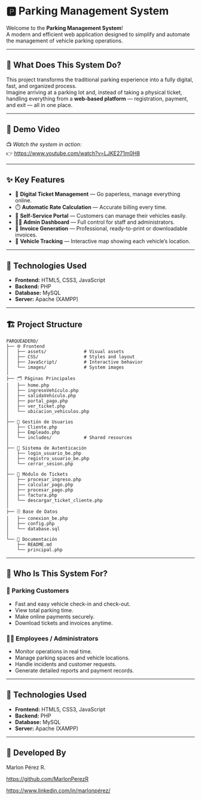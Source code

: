 # 🅿️ Parking Management System

Welcome to the **Parking Management System**!  
A modern and efficient web application designed to simplify and automate the management of vehicle parking operations.

---

## 🚗 What Does This System Do?

This project transforms the traditional parking experience into a fully digital, fast, and organized process.  
Imagine arriving at a parking lot and, instead of taking a physical ticket, handling everything from a **web-based platform** — registration, payment, and exit — all in one place.

---

## 🎥 Demo Video

📺 *Watch the system in action:*  
👉 https://www.youtube.com/watch?v=LJKE271m0H8

---


## ✨ Key Features

- 🎫 **Digital Ticket Management** — Go paperless, manage everything online.  
- ⏱️ **Automatic Rate Calculation** — Accurate billing every time.  
- 📱 **Self-Service Portal** — Customers can manage their vehicles easily.  
- 👨‍💼 **Admin Dashboard** — Full control for staff and administrators.  
- 🧾 **Invoice Generation** — Professional, ready-to-print or downloadable invoices.  
- 📍 **Vehicle Tracking** — Interactive map showing each vehicle’s location.

---
## 🚀 Technologies Used

- **Frontend:** HTML5, CSS3, JavaScript  
- **Backend:** PHP  
- **Database:** MySQL  
- **Server:** Apache (XAMPP)

---

## 🏗️ Project Structure

    PARQUEADERO/
    ├── 🌐 Frontend
    │   ├── assets/              # Visual assets
    │   ├── CSS/                 # Styles and layout
    │   ├── JavaScript/          # Interactive behavior
    │   └── images/              # System images
    │
    ├── 🗂️ Páginas Principales
    │   ├── home.php
    │   ├── ingresoVehículo.php
    │   ├── salidaVehículo.php
    │   ├── portal_pago.php
    │   ├── ver_ticket.php
    │   └── ubicacion_vehiculos.php
    │
    ├── 👥 Gestión de Usuarios
    │   ├── Cliente.php
    │   ├── Empleado.php
    │   └── includes/            # Shared resources
    │
    ├── 🔐 Sistema de Autenticación
    │   ├── login_usuario_be.php
    │   ├── registro_usuario_be.php
    │   └── cerrar_sesion.php
    │
    ├── 🎫 Módulo de Tickets
    │   ├── procesar_ingreso.php
    │   ├── calcular_pago.php
    │   ├── procesar_pago.php
    │   ├── factura.php
    │   └── descargar_ticket_cliente.php
    │
    ├── 🗄️ Base de Datos
    │   ├── conexion_be.php
    │   ├── config.php
    │   └── database.sql
    │
    └── 📄 Documentación
        ├── README.md
        └── principal.php


---

## 🎯 Who Is This System For?

### 👥 Parking Customers
- Fast and easy vehicle check-in and check-out.  
- View total parking time.  
- Make online payments securely.  
- Download tickets and invoices anytime.

### 👨‍💼 Employees / Administrators
- Monitor operations in real time.  
- Manage parking spaces and vehicle locations.  
- Handle incidents and customer requests.  
- Generate detailed reports and payment records.

---

## 🚀 Technologies Used

- **Frontend:** HTML5, CSS3, JavaScript  
- **Backend:** PHP  
- **Database:** MySQL  
- **Server:** Apache (XAMPP)

---

## 👥 Developed By

Marlon Pérez R.

https://github.com/MarlonPerezR

https://www.linkedin.com/in/marlonpérez/

